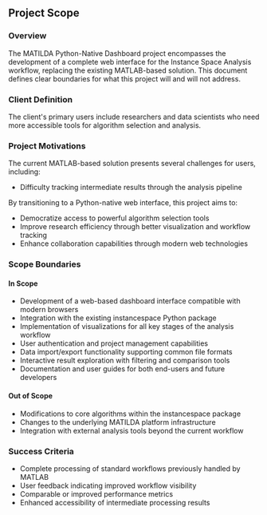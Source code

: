 ## Project Scope

### Overview
The MATILDA Python-Native Dashboard project encompasses the development of a complete web interface for the Instance Space Analysis workflow, replacing the existing MATLAB-based solution. This document defines clear boundaries for what this project will and will not address.

### Client Definition
The client's primary users include researchers and data scientists who need more accessible tools for algorithm selection and analysis.

### Project Motivations
The current MATLAB-based solution presents several challenges for users, including:
- Difficulty tracking intermediate results through the analysis pipeline

By transitioning to a Python-native web interface, this project aims to:
- Democratize access to powerful algorithm selection tools
- Improve research efficiency through better visualization and workflow tracking
- Enhance collaboration capabilities through modern web technologies

### Scope Boundaries

#### In Scope
* Development of a web-based dashboard interface compatible with modern browsers
* Integration with the existing instancespace Python package
* Implementation of visualizations for all key stages of the analysis workflow
* User authentication and project management capabilities
* Data import/export functionality supporting common file formats
* Interactive result exploration with filtering and comparison tools
* Documentation and user guides for both end-users and future developers

#### Out of Scope
* Modifications to core algorithms within the instancespace package
* Changes to the underlying MATILDA platform infrastructure
* Integration with external analysis tools beyond the current workflow

### Success Criteria
* Complete processing of standard workflows previously handled by MATLAB
* User feedback indicating improved workflow visibility
* Comparable or improved performance metrics
* Enhanced accessibility of intermediate processing results